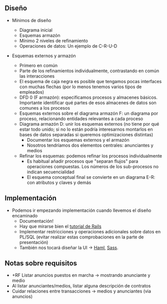 
## Diseño

* Mínimos de diseño
    * Diagrama inicial
    * Esquemas armazón
    * Mínimo 2 niveles de refinamiento
    * Operaciones de datos: Un ejemplo de C-R-U-D

* Esquemas externos y armazón
    * Primero en común
    * Parte de los refinamientos individualmente, contrastando en común las interacciones
    * El esquema de caja negra es posible que tengamos pocas interfaces con muchas flechas (por lo menos tenemos varios tipos de empleados)
    * DFD 0 (F armazón): especificamos procesos y almacenes básicos. Importante identificar qué partes de esos almacenes de datos son comunes a los procesos
    * Esquemas externos sobre el diagrama armazón F: un diagrama por proceso, relacionando entidades relevantes a cada proceso
    * Diagrama armazón D: unir los esquemas externos (no tiene por qué estar todo unido; si no lo están podría interesarnos montarlos en bases de datos separadas si queremos optimizaciones distintas)
      * Documentar los esquemas externos y el armazón
      * Nosotros tendríamos dos elementos centrales: anunciantes y medios
    * Refinar los esquemas: podemos refinar los procesos individualmente
      * Es habitual añadir procesos que "separan flujos" para operaciones compuestas. Los números de los sub-procesos no indican secuencialidad
      * El esquema conceptual final se convierte en un diagrama E-R: con atributos y claves y demás

## Implementación

* Podemos ir empezando implementación cuando llevemos el diseño encaminado
    * Documentación!
    * Hay que mirarse bien el [tutorial de Rails](http://guides.rubyonrails.org/getting_started.html)
    * Implementar restricciones y operaciones adicionales sobre datos en PL/SQL (evitar realizar estas comprobaciones en la parte de presentación)
    * También nos tocará diseñar la UI &rarr; [Haml](http://haml.info), [Sass](http://sass-lang.com/).


## Notas sobre requisitos
* +RF Listar anuncios puestos en marcha -> mostrando anunciante y medio
* Al listar anunciantes/medios, listar alguna descripción de contratos
* Cuidar relaciones entre transacciones -> medios y anunciantes (via anuncios)
